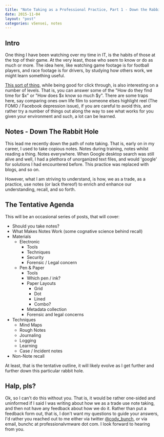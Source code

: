 ```yaml
---
title: "Note Taking as a Professional Practice, Part 1 - Down the Rabbit Hole"
date: 2015-11-04
layout: "post"
categories: vSensei, notes
---
```


## Intro

One thing I have been watching over my time in IT, is the habits of those at the top of their game. At the very least, those who seem to know or do as much or more. The idea here, like watching game footage is for football players, and race footage is for drivers, by studying how others work, we might learn something useful.

[This sort of thing](http://lifehacker.com/this-graphic-details-the-daily-routines-of-famous-creat-1602464523), while being good for click through, is also interesting on a number of levels. That is, you can answer some of the "How do they find time for $x" or "How does $x know so much $y". There are some traps here, say comparing ones own life film to someone elses highlight reel (The FOMO / Facebook depression issue), if you are careful to avoid this, and rather try a number of things out along the way to see what works for you given your environment and such, a lot can be learned.

## Notes - Down The Rabbit Hole

This lead me recently down the path of note taking. That is, early on in my career, I used to take copious notes. Notes during training, notes whilst reading a thing. Notes everywhere. When Google desktop search was still alive and well, I had a plethora of unorganized text files, and would 'google' for solutions I had encountered before. This practice was replaced with blogs, and so on.

However, what I am striving to understand, is how, we as a trade, as a practice, use notes (or lack thereof) to enrich and enhance our understanding, recall, and so forth.

## The Tentative Agenda

This will be an occasional series of posts, that will cover:

- Should you take notes?
- What Makes Notes Work (some cognative science behind recall)
- Materials
    + Electronic
        * Tools
        * Techniques
        * Security
        * Forensic / Legal concern
    + Pen & Paper
        * Tools
        * Which pen / ink?
        * Paper Layouts
            - Grid
            - Dot
            - Lined
            - Combo?
        * Metadata collection
        * Forensic and legal concerns
- Techniques
    + Mind Maps
    + Rough Notes
    + Journaling
    + Logging
    + Learning
    + Case / Incident notes
- Non-Note recall

At least, that is the tentative outline, it will likely evolve as I get further and further down this particular rabbit hole.

## Halp, pls?

Ok, so I can't do this without you. That is, it would be rather one-sided and uninformed if I said I was writing about how we as a trade use note taking, and then not have any feedback about how we do it. Rather than put a feedback form out, that is, I don't want my questions to guide your answers, I'd rather you reached out to me either via twitter [@cody_bunch](http://twitter.com/cody_bunch), or via email, bunchc at professionalvmware dot com. I look forward to hearing from you.